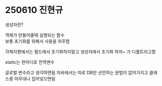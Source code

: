 # 250610 진현규

생성자란?

객체가 만들어줄때 실행되는 함수  
보통 초기화를 위해서 사용을 자주함  

갹체지향에서는 필드에서 초기화하지말고 생성자에서 초기화 하자~ 가 디폴트라고함

static는 한마디로 전역변수

글로벌 변수라고 생각하면됨
자바에서는 따로 DB만 선언하는 문법이 없어가지고 클래스중 아무대나 집어넣으면됨